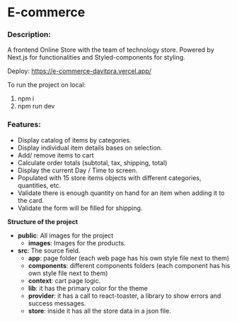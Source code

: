 # E-commerce

### Description:

A frontend Online Store with the team of technology store. Powered by Next.js for functionalities and Styled-components for styling.

Deploy: https://e-commerce-davitpra.vercel.app/

To run the project on local:

1. npm i
2. npm run dev

### Features:

- Display catalog of items by categories.
- Display individual item details bases on selection.
- Add/ remove items to cart
- Calculate order totals (subtotal, tax, shipping, total)
- Display the current Day / Time to screen.
- Populated with 15 store items objects with different categories, quantities, etc.
- Validate there is enough quantity on hand for an item when adding it to the card.
- Validate the form will be filled for shipping.

**Structure of the project**

- **public**: All images for the project
  - **images**: Images for the products.
- **src**: The source field.
  - **app**: page folder (each web page has his own style file next to them)
  - **components**: different components folders (each component has his own style file next to them)
  - **context**: cart page logic.
  - **lib**: it has the primary color for the theme
  - **provider**: it has a call to react-toaster, a library to show errors and success messages.
  - **store**: inside it has all the store data in a json file.
